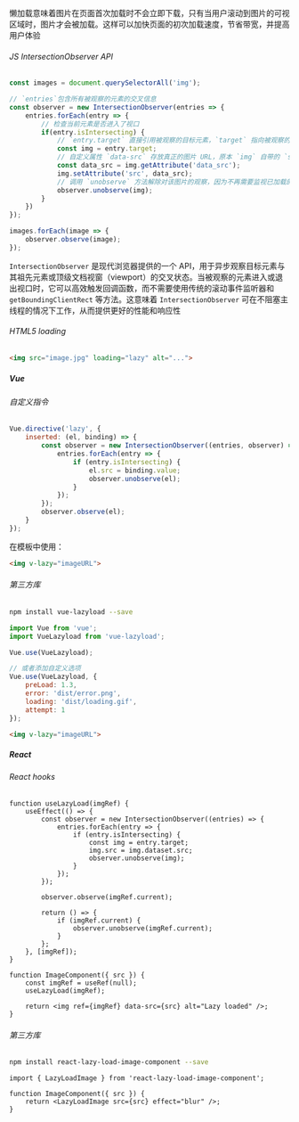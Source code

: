 懒加载意味着图片在页面首次加载时不会立即下载，只有当用户滚动到图片的可视区域时，图片才会被加载。这样可以加快页面的初次加载速度，节省带宽，并提高用户体验

###### JS IntersectionObserver API

```JavaScript
const images = document.querySelectorAll('img');

// `entries`包含所有被观察的元素的交叉信息
const observer = new IntersectionObserver(entries => {
    entries.forEach(entry => {
	    // 检查当前元素是否进入了视口
        if(entry.isIntersecting) {
	        // `entry.target` 直接引用被观察的目标元素，`target` 指向被观察的 DOM 元素
            const img = entry.target;
            // 自定义属性 `data-src` 存放真正的图片 URL，原本 `img` 自带的 `src` 存放默认图片 URL
            const data_src = img.getAttribute('data_src');
            img.setAttribute('src', data_src);
            // 调用 `unobserve` 方法解除对该图片的观察，因为不再需要监视已加载的图片
            observer.unobserve(img);
        }
    })
});

images.forEach(image => {
    observer.observe(image);
});
```

`IntersectionObserver` 是现代浏览器提供的一个 API，用于异步观察目标元素与其祖先元素或顶级文档视窗（viewport）的交叉状态。当被观察的元素进入或退出视口时，它可以高效触发回调函数，而不需要使用传统的滚动事件监听器和 `getBoundingClientRect` 等方法。这意味着 `IntersectionObserver` 可在不阻塞主线程的情况下工作，从而提供更好的性能和响应性

###### HTML5 loading

```HTML
<img src="image.jpg" loading="lazy" alt="...">
```

##### Vue

###### 自定义指令

```JavaScript
Vue.directive('lazy', {
    inserted: (el, binding) => {
        const observer = new IntersectionObserver((entries, observer) => {
            entries.forEach(entry => {
                if (entry.isIntersecting) {
                    el.src = binding.value;
                    observer.unobserve(el);
                }
            });
        });
        observer.observe(el);
    }
});
```

在模板中使用：

```HTML
<img v-lazy="imageURL">
```

###### 第三方库

```bash
npm install vue-lazyload --save
```

```JavaScript
import Vue from 'vue';
import VueLazyload from 'vue-lazyload';

Vue.use(VueLazyload);

// 或者添加自定义选项
Vue.use(VueLazyload, {
    preLoad: 1.3,
    error: 'dist/error.png',
    loading: 'dist/loading.gif',
    attempt: 1
});
```

```HTML
<img v-lazy="imageURL">
```

##### React

###### React hooks

```JSX
function useLazyLoad(imgRef) {
    useEffect(() => {
        const observer = new IntersectionObserver((entries) => {
            entries.forEach(entry => {
                if (entry.isIntersecting) {
                    const img = entry.target;
                    img.src = img.dataset.src;
                    observer.unobserve(img);
                }
            });
        });

        observer.observe(imgRef.current);

        return () => {
            if (imgRef.current) {
                observer.unobserve(imgRef.current);
            }
        };
    }, [imgRef]);
}

function ImageComponent({ src }) {
    const imgRef = useRef(null);
    useLazyLoad(imgRef);

    return <img ref={imgRef} data-src={src} alt="Lazy loaded" />;
}
```

###### 第三方库

```bash
npm install react-lazy-load-image-component --save
```

```JSX
import { LazyLoadImage } from 'react-lazy-load-image-component';

function ImageComponent({ src }) {
    return <LazyLoadImage src={src} effect="blur" />;
}
```

